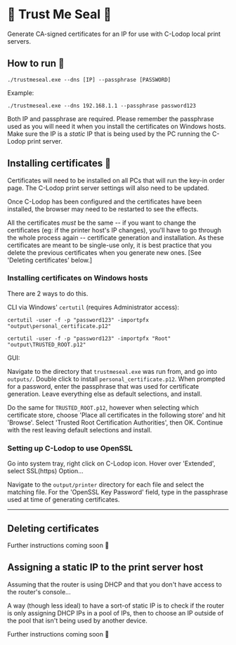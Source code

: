 # 🦭 Trust Me Seal 🦭

Generate CA-signed certificates for an IP for use with C-Lodop local print servers.

## How to run 🌊

`./trustmeseal.exe --dns [IP] --passphrase [PASSWORD]`

Example:

`./trustmeseal.exe --dns 192.168.1.1 --passphrase password123`

Both IP and passphrase are required. Please remember the passphrase used as you will need it when you install the certificates on Windows hosts. Make sure the IP is a _static_ IP that is being used by the PC running the C-Lodop print server.

## Installing certificates 🌊

Certificates will need to be installed on all PCs that will run the key-in order page. The C-Lodop print server settings will also need to be updated.

Once C-Lodop has been configured and the certificates have been installed, the browser may need to be restarted to see the effects.

All the certificates _must_ be the same -- if you want to change the certificates (eg: if the printer host's IP changes), you'll have to go through the whole process again -- certificate generation and installation. As these certificates are meant to be single-use only, it is best practice that you delete the previous certificates when you generate new ones. [See 'Deleting certificates' below.]

### Installing certificates on Windows hosts 

There are 2 ways to do this.

CLI via Windows' `certutil` (requires Administrator access):

`certutil -user -f -p "password123" -importpfx "output\personal_certificate.p12"`

`certutil -user -f -p "password123" -importpfx "Root" "output\TRUSTED_ROOT.p12"`

GUI:

Navigate to the directory that `trustmeseal.exe` was run from, and go into `outputs/`. Double click to install `personal_certificate.p12`. When prompted for a password, enter the passphrase that was used for certificate generation. Leave everything else as default selections, and install.

Do the same for `TRUSTED_ROOT.p12`, however when selecting which certificate store, choose 'Place all certificates in the following store' and hit 'Browse'. Select 'Trusted Root Certification Authorities', then OK. Continue with the rest leaving default selections and install.

### Setting up C-Lodop to use OpenSSL

Go into system tray, right click on C-Lodop icon. Hover over 'Extended', select SSL(https) Option...

Navigate to the `output/printer` directory for each file and select the matching file. For the 'OpenSSL Key Password' field, type in the passphrase used at time of generating certificates.

---

## Deleting certificates

Further instructions coming soon 🦭

## Assigning a static IP to the print server host

Assuming that the router is using DHCP and that you don't have access to the router's console...

A way (though less ideal) to have a sort-of static IP is to check if the router is only assigning DHCP IPs in a pool of IPs, then to choose an IP outside of the pool that isn't being used by another device.

Further instructions coming soon 🦭